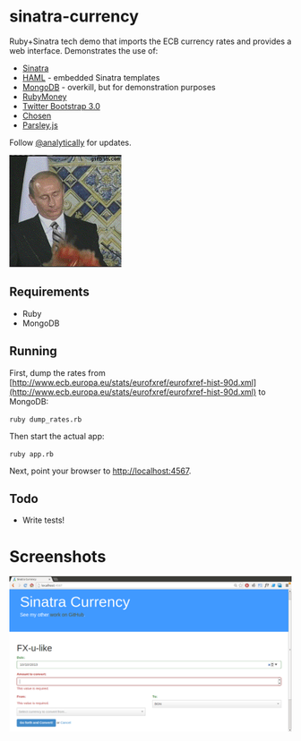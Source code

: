 sinatra-currency
================

Ruby+Sinatra tech demo that imports the ECB currency rates and provides a web interface. Demonstrates the use of:

  - [Sinatra](http://www.sinatrarb.com/)
  - [HAML](http://haml.info/) - embedded Sinatra templates
  - [MongoDB](http://www.mongodb.org/) - overkill, but for demonstration purposes
  - [RubyMoney](https://github.com/RubyMoney/money)
  - [Twitter Bootstrap 3.0](http://getbootstrap.com/)
  - [Chosen](http://harvesthq.github.io/chosen/)
  - [Parsley.js](http://parsleyjs.org/)

Follow [@analytically](http://twitter.com/analytically) for updates.

![See](see.gif)

## Requirements

  - Ruby
  - MongoDB

## Running

First, dump the rates from [http://www.ecb.europa.eu/stats/eurofxref/eurofxref-hist-90d.xml](http://www.ecb.europa.eu/stats/eurofxref/eurofxref-hist-90d.xml) to MongoDB:

`ruby dump_rates.rb`

Then start the actual app:

`ruby app.rb`

Next, point your browser to [http://localhost:4567](http://localhost:4567).

## Todo

  - Write tests!

# Screenshots

![Screenshot](screenshot.png)

